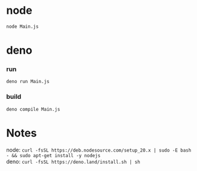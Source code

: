 # node
`node Main.js`  

# deno

### run
`deno run Main.js`  

### build
`deno compile Main.js`  

# Notes
node: `curl -fsSL https://deb.nodesource.com/setup_20.x | sudo -E bash - && sudo apt-get install -y nodejs`  
deno: `curl -fsSL https://deno.land/install.sh | sh`  
